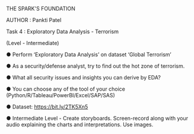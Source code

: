 THE SPARK'S FOUNDATION

AUTHOR : Pankti Patel

Task 4 : Exploratory Data Analysis - Terrorism

(Level - Intermediate)

● Perform ‘Exploratory Data Analysis’ on dataset ‘Global Terrorism’

● As a security/defense analyst, try to find out the hot zone of terrorism.

● What all security issues and insights you can derive by EDA?

● You can choose any of the tool of your choice
(Python/R/Tableau/PowerBI/Excel/SAP/SAS)

● Dataset: https://bit.ly/2TK5Xn5

● Intermediate Level - Create storyboards. Screen-record along with
your audio explaining the charts and interpretations. Use images.
